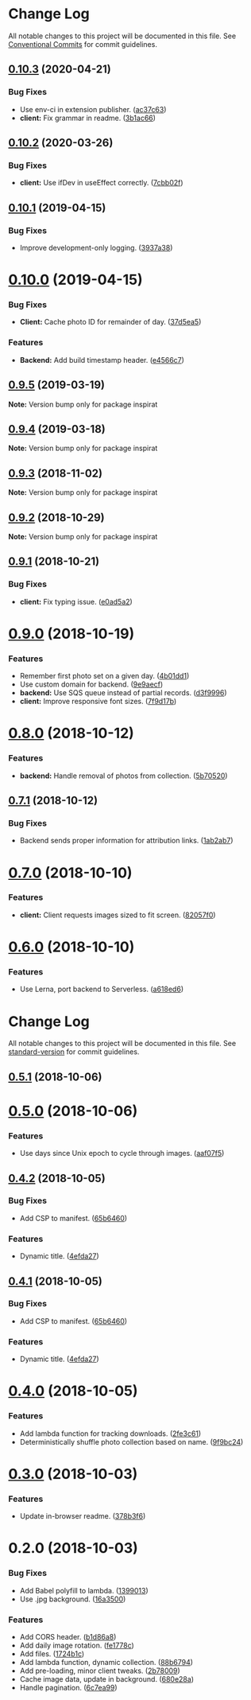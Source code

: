# Change Log

All notable changes to this project will be documented in this file.
See [Conventional Commits](https://conventionalcommits.org) for commit guidelines.

## [0.10.3](https://github.com/darkobits/inspirat/compare/v0.10.2...v0.10.3) (2020-04-21)


### Bug Fixes

* Use env-ci in extension publisher. ([ac37c63](https://github.com/darkobits/inspirat/commit/ac37c631afed2703773e0c6dbee98f761b64b6ae))
* **client:** Fix grammar in readme. ([3b1ac66](https://github.com/darkobits/inspirat/commit/3b1ac66cd188649de20980609521e8297bb69bf6))





## [0.10.2](https://github.com/darkobits/inspirat/compare/v0.10.1...v0.10.2) (2020-03-26)


### Bug Fixes

* **client:** Use ifDev in useEffect correctly. ([7cbb02f](https://github.com/darkobits/inspirat/commit/7cbb02faeba378d4904423d5b780e6e40a3ee0a9))





## [0.10.1](https://github.com/darkobits/inspirat/compare/v0.10.0...v0.10.1) (2019-04-15)


### Bug Fixes

* Improve development-only logging. ([3937a38](https://github.com/darkobits/inspirat/commit/3937a38))





# [0.10.0](https://github.com/darkobits/inspirat/compare/v0.9.5...v0.10.0) (2019-04-15)


### Bug Fixes

* **Client:** Cache photo ID for remainder of day. ([37d5ea5](https://github.com/darkobits/inspirat/commit/37d5ea5))


### Features

* **Backend:** Add build timestamp header. ([e4566c7](https://github.com/darkobits/inspirat/commit/e4566c7))





## [0.9.5](https://github.com/darkobits/inspirat/compare/v0.9.4...v0.9.5) (2019-03-19)

**Note:** Version bump only for package inspirat





## [0.9.4](https://github.com/darkobits/inspirat/compare/v0.9.3...v0.9.4) (2019-03-18)

**Note:** Version bump only for package inspirat





## [0.9.3](https://github.com/darkobits/inspirat/compare/v0.9.2...v0.9.3) (2018-11-02)

**Note:** Version bump only for package inspirat





## [0.9.2](https://github.com/darkobits/inspirat/compare/v0.9.1...v0.9.2) (2018-10-29)

**Note:** Version bump only for package inspirat





## [0.9.1](https://github.com/darkobits/inspirat/compare/v0.9.0...v0.9.1) (2018-10-21)


### Bug Fixes

* **client:** Fix typing issue. ([e0ad5a2](https://github.com/darkobits/inspirat/commit/e0ad5a2))





# [0.9.0](https://github.com/darkobits/inspirat/compare/v0.8.0...v0.9.0) (2018-10-19)


### Features

* Remember first photo set on a given day. ([4b01dd1](https://github.com/darkobits/inspirat/commit/4b01dd1))
* Use custom domain for backend. ([9e9aecf](https://github.com/darkobits/inspirat/commit/9e9aecf))
* **backend:** Use SQS queue instead of partial records. ([d3f9996](https://github.com/darkobits/inspirat/commit/d3f9996))
* **client:** Improve responsive font sizes. ([7f9d17b](https://github.com/darkobits/inspirat/commit/7f9d17b))





# [0.8.0](https://github.com/darkobits/inspirat/compare/v0.7.1...v0.8.0) (2018-10-12)


### Features

* **backend:** Handle removal of photos from collection. ([5b70520](https://github.com/darkobits/inspirat/commit/5b70520))





## [0.7.1](https://github.com/darkobits/inspirat/compare/v0.7.0...v0.7.1) (2018-10-12)


### Bug Fixes

* Backend sends proper information for attribution links. ([1ab2ab7](https://github.com/darkobits/inspirat/commit/1ab2ab7))





# [0.7.0](https://github.com/darkobits/inspirat/compare/v0.6.0...v0.7.0) (2018-10-10)


### Features

* **client:** Client requests images sized to fit screen. ([82057f0](https://github.com/darkobits/inspirat/commit/82057f0))





# [0.6.0](https://github.com/darkobits/inspirat/compare/v0.5.1...v0.6.0) (2018-10-10)


### Features

* Use Lerna, port backend to Serverless. ([a618ed6](https://github.com/darkobits/inspirat/commit/a618ed6))





# Change Log

All notable changes to this project will be documented in this file. See [standard-version](https://github.com/conventional-changelog/standard-version) for commit guidelines.

<a name="0.5.1"></a>
## [0.5.1](https://github.com/darkobits/frontlawn-website/compare/v0.5.0...v0.5.1) (2018-10-06)



<a name="0.5.0"></a>
# [0.5.0](https://github.com/darkobits/frontlawn-website/compare/v0.4.2...v0.5.0) (2018-10-06)


### Features

* Use days since Unix epoch to cycle through images. ([aaf07f5](https://github.com/darkobits/frontlawn-website/commit/aaf07f5))



<a name="0.4.2"></a>
## [0.4.2](https://github.com/darkobits/frontlawn-website/compare/v0.4.0...v0.4.2) (2018-10-05)


### Bug Fixes

* Add CSP to manifest. ([65b6460](https://github.com/darkobits/frontlawn-website/commit/65b6460))


### Features

* Dynamic title. ([4efda27](https://github.com/darkobits/frontlawn-website/commit/4efda27))



<a name="0.4.1"></a>
## [0.4.1](https://github.com/darkobits/frontlawn-website/compare/v0.4.0...v0.4.1) (2018-10-05)


### Bug Fixes

* Add CSP to manifest. ([65b6460](https://github.com/darkobits/frontlawn-website/commit/65b6460))


### Features

* Dynamic title. ([4efda27](https://github.com/darkobits/frontlawn-website/commit/4efda27))



<a name="0.4.0"></a>
# [0.4.0](https://github.com/darkobits/frontlawn-website/compare/v0.3.0...v0.4.0) (2018-10-05)


### Features

* Add lambda function for tracking downloads. ([2fe3c61](https://github.com/darkobits/frontlawn-website/commit/2fe3c61))
* Deterministically shuffle photo collection based on name. ([9f9bc24](https://github.com/darkobits/frontlawn-website/commit/9f9bc24))



<a name="0.3.0"></a>
# [0.3.0](https://github.com/darkobits/frontlawn-website/compare/v0.2.0...v0.3.0) (2018-10-03)


### Features

* Update in-browser readme. ([378b3f6](https://github.com/darkobits/frontlawn-website/commit/378b3f6))



<a name="0.2.0"></a>
# 0.2.0 (2018-10-03)


### Bug Fixes

* Add Babel polyfill to lambda. ([1399013](https://github.com/darkobits/frontlawn-website/commit/1399013))
* Use .jpg background. ([16a3500](https://github.com/darkobits/frontlawn-website/commit/16a3500))


### Features

* Add CORS header. ([b1d86a8](https://github.com/darkobits/frontlawn-website/commit/b1d86a8))
* Add daily image rotation. ([fe1778c](https://github.com/darkobits/frontlawn-website/commit/fe1778c))
* Add files. ([1724b1c](https://github.com/darkobits/frontlawn-website/commit/1724b1c))
* Add lambda function, dynamic collection. ([88b6794](https://github.com/darkobits/frontlawn-website/commit/88b6794))
* Add pre-loading, minor client tweaks. ([2b78009](https://github.com/darkobits/frontlawn-website/commit/2b78009))
* Cache image data, update in background. ([680e28a](https://github.com/darkobits/frontlawn-website/commit/680e28a))
* Handle pagination. ([6c7ea99](https://github.com/darkobits/frontlawn-website/commit/6c7ea99))
